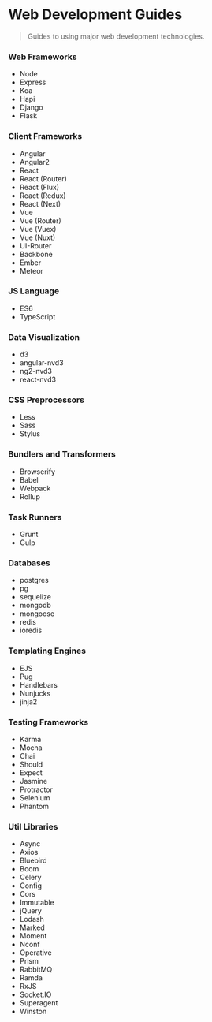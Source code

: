 # Web Development Guides
> Guides to using major web development technologies.

### Web Frameworks

* Node
* Express
* Koa
* Hapi
* Django
* Flask

### Client Frameworks

* Angular
* Angular2
* React
* React (Router)
* React (Flux)
* React (Redux)
* React (Next)
* Vue
* Vue (Router)
* Vue (Vuex)
* Vue (Nuxt)
* UI-Router
* Backbone
* Ember
* Meteor

### JS Language

* ES6
* TypeScript

### Data Visualization

* d3
* angular-nvd3
* ng2-nvd3
* react-nvd3

### CSS Preprocessors

* Less
* Sass
* Stylus

### Bundlers and Transformers

* Browserify
* Babel
* Webpack
* Rollup

### Task Runners

* Grunt
* Gulp

### Databases

* postgres
* pg
* sequelize
* mongodb
* mongoose
* redis
* ioredis

### Templating Engines

* EJS
* Pug
* Handlebars
* Nunjucks
* jinja2

### Testing Frameworks

* Karma
* Mocha
* Chai
* Should
* Expect
* Jasmine
* Protractor
* Selenium
* Phantom

### Util Libraries

* Async
* Axios
* Bluebird
* Boom
* Celery
* Config
* Cors
* Immutable
* jQuery
* Lodash
* Marked
* Moment
* Nconf
* Operative
* Prism
* RabbitMQ
* Ramda
* RxJS
* Socket.IO
* Superagent
* Winston
